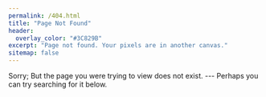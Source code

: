 ```yaml
---
permalink: /404.html
title: "Page Not Found"
header:
  overlay_color: "#3C829B"
excerpt: "Page not found. Your pixels are in another canvas."
sitemap: false
---
```


Sorry; But the page you were trying to view does not exist. --- Perhaps you can try searching for it below.

<script type="text/javascript">
  var GOOG_FIXURL_LANG = 'en';
  var GOOG_FIXURL_SITE = '{{ site.url }}'
</script>
<script type="text/javascript"
  src="//linkhelp.clients.google.com/tbproxy/lh/wm/fixurl.js">
</script>

